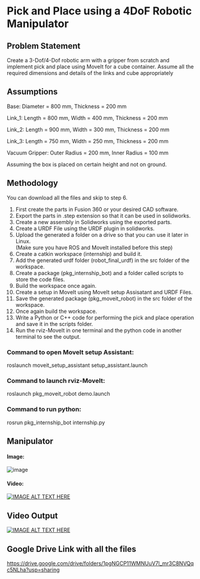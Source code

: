 # Pick and Place using a 4DoF Robotic Manipulator
 

## Problem Statement
Create a 3-Dof/4-Dof robotic arm with a gripper from scratch and implement pick and place using MoveIt for a cube container. Assume all the required dimensions and details of the links and cube appropriately

## Assumptions 
Base: 
Diameter = 800 mm,
Thickness = 200 mm

Link_1:
Length = 800 mm, 
Width = 400 mm,
Thickness = 200 mm

Link_2:
Length = 900 mm, 
Width = 300 mm,
Thickness = 200 mm

Link_3:
Length = 750 mm, 
Width = 250 mm,
Thickness = 200 mm

Vacuum Gripper:
Outer Radius = 200 mm,
Inner Radius = 100 mm


Assuming the box is placed on certain height and not on ground.

## Methodology 

You can download all the files and skip to step 6.

1. First create the parts in Fusion 360 or your desired CAD software. <br>
2. Export the parts in .step extension so that it can be used in solidworks. <br>
3. Create a new assembly in Solidworks using the exported parts. <br>
4. Create a URDF File using the URDF plugin in solidworks. <br>
5. Upload the generated a folder on a drive so that you can use it later in Linux. <br>
 (Make sure you have ROS and MoveIt installed before this step) <br>
6. Create a catkin workspace (internship) and build it.<br>
7. Add the generated urdf folder (robot_final_urdf) in the src folder of the workspace.  <br>
9. Create a package (pkg_internship_bot) and a folder called scripts to store the code files. <br>
10. Build the workspace once again. <br>
11. Create a setup in MoveIt using MoveIt setup Assisatant and URDF Files.<br>
12. Save the generated package (pkg_moveit_robot) in the src folder of the workspace. <br>
13. Once again build the workspace. <br>
14. Write a Python or C++ code for performing the pick and place operation and save it in the scripts folder. <br>
15. Run the rviz-MoveIt in one terminal and the python code in another terminal to see the output. <br>

### Command to open MoveIt setup Assistant:<br>
roslaunch moveit_setup_assistant setup_assistant.launch


### Command to launch rviz-MoveIt:<br>
roslaunch pkg_moveit_robot demo.launch


### Command to run python:<br>
rosrun pkg_internship_bot internship.py


## Manipulator  

#### Image:
![image](https://user-images.githubusercontent.com/78917282/118496328-a7266280-b741-11eb-9ed5-3050d23e9dde.png)

#### Video:
[![IMAGE ALT TEXT HERE](https://img.youtube.com/vi/-NfOZPfUFLA/0.jpg)](https://www.youtube.com/watch?v=-NfOZPfUFLA)


## Video Output

[![IMAGE ALT TEXT HERE](https://img.youtube.com/vi/bBtZ40Qu28w/0.jpg)](https://www.youtube.com/watch?v=bBtZ40Qu28w)

## Google Drive Link with all the files

https://drive.google.com/drive/folders/1pgNGCP11WMNUuV7l_mr3C8NVQqc5NLha?usp=sharing
